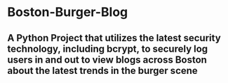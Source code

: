 # Boston-Burger-Blog
<h2>A Python Project that utilizes the latest security technology, including bcrypt, to securely log users in and out to view blogs across Boston about the latest trends in the burger scene</h2>
